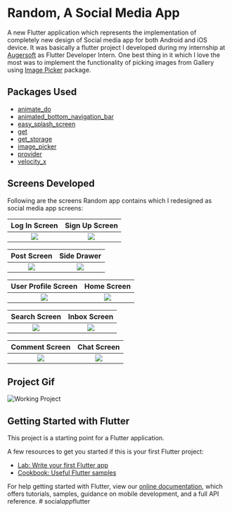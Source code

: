 
# Random, A Social Media App

A new Flutter application which represents the implementation of completely new design of Social media app for both Android and iOS device. It was basically a flutter project I developed during my internship at [Augersoft](https://www.augersoft.com/) as Flutter Developer Intern. One best thing in it which I love the most was to implement the functionality of picking images from Gallery using [Image Picker](https://pub.dev/packages/image_picker) package.

## Packages Used

- [animate_do](https://pub.dev/packages/animate_do)
- [animated_bottom_navigation_bar](https://pub.dev/packages/animated_bottom_navigation_bar) 
- [easy_splash_screen](https://pub.dev/packages/easy_splash_screen) 
- [get](https://pub.dev/packages/get) 
- [get_storage](https://pub.dev/packages/get_storage) 
- [image_picker](https://pub.dev/packages/image_picker) 
- [provider](https://pub.dev/packages/provider)
- [velocity_x](https://pub.dev/packages/velocity_x)

## Screens Developed

Following are the screens Random app contains which I redesigned as social media app screens:

Log In Screen             |   Sign Up Screen
:-------------------------:|:-------------------------:
![](https://github.com/ZAINBASHARATALI/Random-a-social-media-flutter-app-/blob/master/video&images/Screenshot%202022-04-15%20at%2010.42.23%20PM.png?raw=true)  |  ![](https://github.com/ZAINBASHARATALI/Random-a-social-media-flutter-app-/blob/master/video&images/Screenshot%202022-04-15%20at%2010.42.42%20PM.png?raw=true)

Post Screen             |  Side Drawer
:-------------------------:|:-------------------------:
![](https://github.com/ZAINBASHARATALI/Random-a-social-media-flutter-app-/blob/master/video&images/Screenshot%202022-04-15%20at%2010.43.49%20PM.png?raw=true)  |  ![](https://github.com/ZAINBASHARATALI/Random-a-social-media-flutter-app-/blob/master/video&images/Screenshot%202022-04-15%20at%2010.45.24%20PM.png?raw=true)

User Profile Screen             |  Home Screen
:-------------------------:|:-------------------------:
![](https://github.com/ZAINBASHARATALI/Random-a-social-media-flutter-app-/blob/master/video&images/Screenshot%202022-04-15%20at%2010.45.43%20PM.png?raw=true)  |  ![](https://github.com/ZAINBASHARATALI/Random-a-social-media-flutter-app-/blob/master/video&images/Screenshot%202022-04-15%20at%2010.46.51%20PM.png?raw=true)

Search Screen             |  Inbox Screen
:-------------------------:|:-------------------------:
![](https://github.com/ZAINBASHARATALI/Random-a-social-media-flutter-app-/blob/master/video&images/Screenshot%202022-04-15%20at%2010.47.05%20PM.png?raw=true)  |  ![](https://github.com/ZAINBASHARATALI/Random-a-social-media-flutter-app-/blob/master/video&images/Screenshot%202022-04-15%20at%2010.47.18%20PM.png?raw=true)

Comment Screen            |  Chat Screen
:-------------------------:|:-------------------------:
![](https://github.com/ZAINBASHARATALI/Random-a-social-media-flutter-app-/blob/master/video&images/Screenshot%202022-04-15%20at%2010.46.38%20PM.png?raw=true)  |  ![](https://github.com/ZAINBASHARATALI/Random-a-social-media-flutter-app-/blob/master/video&images/Screenshot%202022-04-15%20at%2010.48.55%20PM.png?raw=true)

## Project Gif
![Working Project](https://github.com/ZAINBASHARATALI/Random-a-social-media-flutter-app-/blob/master/video&images/My%20Video.gif?raw=true)

## Getting Started with Flutter

This project is a starting point for a Flutter application.

A few resources to get you started if this is your first Flutter project:

- [Lab: Write your first Flutter app](https://flutter.dev/docs/get-started/codelab)
- [Cookbook: Useful Flutter samples](https://flutter.dev/docs/cookbook)

For help getting started with Flutter, view our
[online documentation](https://flutter.dev/docs), which offers tutorials,
samples, guidance on mobile development, and a full API reference.
#   s o c i a l _ a p p _ f l u t t e r  
 